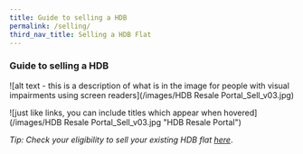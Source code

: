 ```yaml
---
title: Guide to selling a HDB
permalink: /selling/
third_nav_title: Selling a HDB Flat
---
```


### Guide to selling a HDB

![alt text - this is a description of what is in the image for people with visual impairments using screen readers](/images/HDB Resale Portal_Sell_v03.jpg)

![just like links, you can include titles which appear when hovered](/images/HDB Resale Portal_Sell_v03.jpg "HDB Resale Portal")

*Tip: Check your eligibility to sell your existing HDB flat [here](https://www.hdb.gov.sg/cs/infoweb/residential/selling-a-flat/eligibility)*.
